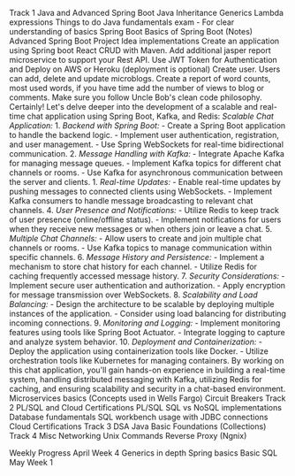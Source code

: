 Track 1
	Java and Advanced Spring Boot 
		Java
			Inheritance
			Generics
			Lambda expressions
			Things to do
				Java fundamentals exam - For clear understanding of basics
		Spring Boot
			Basics of Spring Boot (Notes)
		Advanced Spring Boot
			Project Idea implementations
				Create an application using Spring boot React CRUD with Maven. Add additional jasper report microservice to support your Rest API. Use JWT Token for Authentication and Deploy on AWS or Heroku (deployment is optional) Create user. Users can add, delete and update microblogs. Create a report of word counts, most used words, if you have time add the number of views to blog or comments. Make sure you follow Uncle Bob's clean code philosophy.
				Certainly! Let's delve deeper into the development of a scalable and real-time chat application using Spring Boot, Kafka, and Redis:
					*Scalable Chat Application:*
						1. *Backend with Spring Boot:*
						   - Create a Spring Boot application to handle the backend logic.
						   - Implement user authentication, registration, and user management.
						   - Use Spring WebSockets for real-time bidirectional communication.
						2. *Message Handling with Kafka:*
						   - Integrate Apache Kafka for managing message queues.
						   - Implement Kafka topics for different chat channels or rooms.
						   - Use Kafka for asynchronous communication between the server and clients.
						1. *Real-time Updates:*
						   - Enable real-time updates by pushing messages to connected clients using WebSockets.
						   - Implement Kafka consumers to handle message broadcasting to relevant chat channels.
						4. *User Presence and Notifications:*
						   - Utilize Redis to keep track of user presence (online/offline status).
						   - Implement notifications for users when they receive new messages or when others join or leave a chat.
						5. *Multiple Chat Channels:*
						   - Allow users to create and join multiple chat channels or rooms.
						   - Use Kafka topics to manage communication within specific channels.
						6. *Message History and Persistence:*
						   - Implement a mechanism to store chat history for each channel.
						   - Utilize Redis for caching frequently accessed message history.
						7. *Security Considerations:*
						   - Implement secure user authentication and authorization.
						   - Apply encryption for message transmission over WebSockets.
						8. *Scalability and Load Balancing:*
						   - Design the architecture to be scalable by deploying multiple instances of the application.
						   - Consider using load balancing for distributing incoming connections.
						9. *Monitoring and Logging:*
						   - Implement monitoring features using tools like Spring Boot Actuator.
						   - Integrate logging to capture and analyze system behavior.
						10. *Deployment and Containerization:*
						    - Deploy the application using containerization tools like Docker.
						    - Utilize orchestration tools like Kubernetes for managing containers.
						By working on this chat application, you'll gain hands-on experience in building a real-time system, handling distributed messaging with Kafka, utilizing Redis for caching, and ensuring scalability and security in a chat-based environment.
			Microservices basics (Concepts used in Wells Fargo)
				Circuit Breakers
Track 2
	PL/SQL and Cloud Certifications
		PL/SQL
			SQL vs NoSQL implementations
			Database fundamentals
			SQL workbench usage with JDBC connections
		Cloud Certifications
Track 3
	DSA
		Java Basic Foundations (Collections)
Track 4
	Misc
		Networking
		Unix Commands
		Reverse Proxy (Ngnix)


Weekly Progress
	April Week 4
		Generics in depth
		Spring basics
		Basic SQL
	May Week 1
		